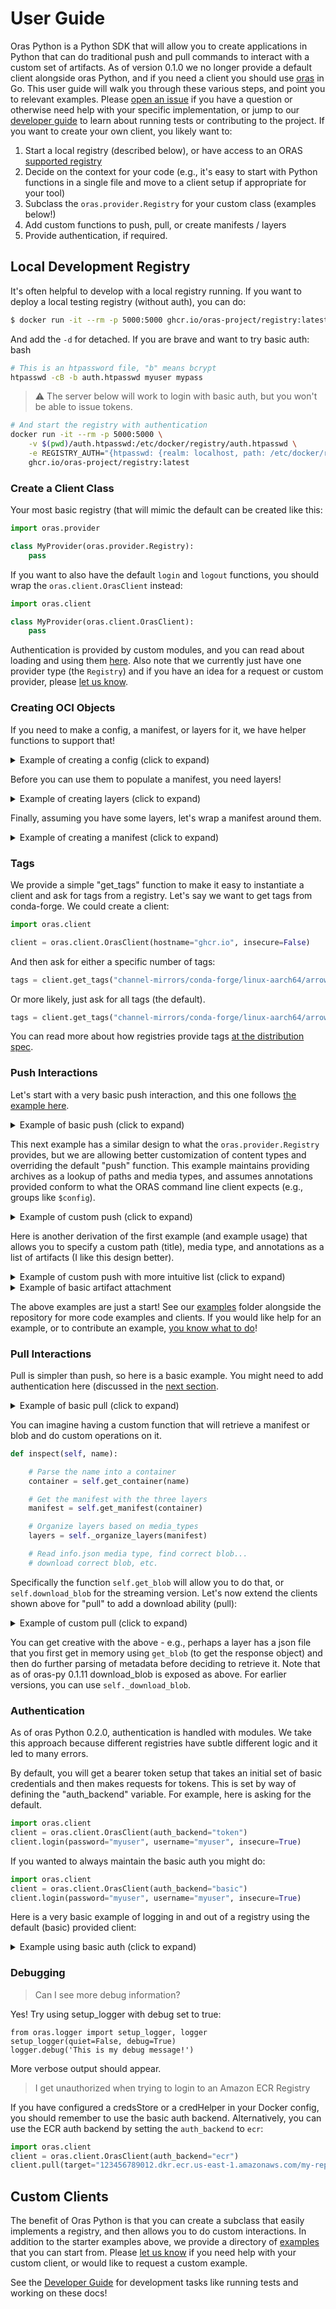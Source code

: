 # User Guide

Oras Python is a Python SDK that will allow you to create applications in Python
that can do traditional push and pull commands to interact with a custom set of
artifacts. As of version 0.1.0 we no longer provide a default client alongside
oras Python, and if you need a client you should use [oras](https://github.com/oras-project/oras) in Go.
This user guide will walk you through these various steps, and point you to
relevant examples. Please [open an issue](https://github.com/oras-project/oras-py/issues) if
you have a question or otherwise need help with your specific implementation,
or jump to our [developer guide](developer-guide.md) to learn about running tests
or contributing to the project. If you want to create your own client, you likely want to:


 1. Start a local registry (described below), or have access to an ORAS [supported registry](https://oras.land/implementors/#docker-distribution)
 2. Decide on the context for your code (e.g., it's easy to start with Python functions in a single file and move to a client setup if appropriate for your tool)
 3. Subclass the `oras.provider.Registry` for your custom class (examples below!)
 4. Add custom functions to push, pull, or create manifests / layers
 5. Provide authentication, if required.


## Local Development Registry

It's often helpful to develop with a local registry running.
If you want to deploy a local testing registry (without auth), you can do:


```bash
$ docker run -it --rm -p 5000:5000 ghcr.io/oras-project/registry:latest
```

And add the `-d` for detached.  If you are brave and want to try basic auth:
bash
```bash
# This is an htpassword file, "b" means bcrypt
htpasswd -cB -b auth.htpasswd myuser mypass
```

> ⚠️ The server below will work to login with basic auth, but you won't be able to issue tokens.

```bash
# And start the registry with authentication
docker run -it --rm -p 5000:5000 \
    -v $(pwd)/auth.htpasswd:/etc/docker/registry/auth.htpasswd \
    -e REGISTRY_AUTH="{htpasswd: {realm: localhost, path: /etc/docker/registry/auth.htpasswd}}" \
    ghcr.io/oras-project/registry:latest
```

### Create a Client Class

Your most basic registry (that will mimic the default can be created
like this:

```python
import oras.provider

class MyProvider(oras.provider.Registry):
    pass
```

If you want to also have the default `login` and `logout` functions, you
should wrap the `oras.client.OrasClient` instead:

```python
import oras.client

class MyProvider(oras.client.OrasClient):
    pass
```

Authentication is provided by custom modules, and you can read about loading
and using them [here](#authentication). Also note that we currently just have one provider type (the `Registry`) and if you
have an idea for a request or custom provider, please [let us know](https://github.com/oras-project/oras-py/issues).

### Creating OCI Objects

If you need to make a config, a manifest, or layers for it, we have helper functions to
support that!

<details>

<summary>Example of creating a config (click to expand)</summary>

This is an empty config, size 0 to /dev/null.

```python
import oras.oci

conf, config_file = oras.oci.ManifestConfig()
```
```console
# conf
{
    "mediaType": "application/vnd.unknown.config.v1+json",
    "size": 0,
    "digest": "sha256:e3b0c44298fc1c149afbf4c8996fb92427ae41e4649b934ca495991b7852b855"
}

# config_file
/dev/null
```

Here is a config for a file that you already have existing:

```python
conf, config_file = oras.oci.ManifestConfig('/tmp/config.json')
```
```console
# conf
{
    "mediaType": "application/vnd.unknown.config.v1+json",
    "size": 3891,
    "digest": "sha256:1192142acbf7ac7578906407f5a28820c4ff69937000558613c2d9ec56db370a"
}

# config_file
/tmp/config.json
```
</details>

Before you can use them to populate a manifest, you need layers!

<details>

<summary>Example of creating layers (click to expand)</summary>

Let's say we start with a list of files "blobs" and a custom media type:

```python
import os
import oras.oci
import oras.defaults

layers = []
for blob in blobs:
    layer = oras.oci.NewLayer(blob, is_dir=False, media_type="application/x-org.dinosaur.tools.blobish")

    # This is important so oras clients can derive the relative name you want to download to
    # Using basename assumes a flat directory of files - it doesn't have to be.
    # You can add more annotations here!
    layer["annotations"] = {oras.defaults.annotation_title: os.path.basename(blob)}
    layers.append(layer)
```

Next read the manifest example to see what to do with these layers! Note that our
push examples also have this in full.

</details>

Finally, assuming you have some layers, let's wrap a manifest around them.

<details>

<summary>Example of creating a manifest (click to expand)</summary>

This is fairly straight forward!

```python
import oras.oci

# Prepare a new manifest
manifest = oras.oci.NewManifest()

# update the manifest with layers
manifest["layers"] = layers

# Note that you can add annotations to the manifest too
manifest['annotations'] = {'org.dinosaur.tool.food': 'avocado'}

# Add your previously created config to it!
manifest["config"] = conf
```

Given a client, you would use `self.upload_manifest(manifest, package)` to push your manifest,
where package is the complete unique resource identifier. Note that
you should do blobs (layers) and the config first.

</details>

### Tags

We provide a simple "get_tags" function to make it easy to instantiate a client and ask for tags from
a registry. Let's say we want to get tags from conda-forge. We could create a client:

```python
import oras.client

client = oras.client.OrasClient(hostname="ghcr.io", insecure=False)
```

And then ask for either a specific number of tags:

```python
tags = client.get_tags("channel-mirrors/conda-forge/linux-aarch64/arrow-cpp", N=1005)
```

Or more likely, just ask for all tags (the default).

```python
tags = client.get_tags("channel-mirrors/conda-forge/linux-aarch64/arrow-cpp")
```
You can read more about how registries provide tags [at the distribution spec](https://github.com/opencontainers/distribution-spec/blob/067a0f5b0e256583bb9a088f72cba85ed043d1d2/spec.md?plain=1#L471-L513).

### Push Interactions

Let's start with a very basic push interaction, and this one
follows [the example here](https://oras.land/docs/how_to_guides/pushing_and_pulling/#pushing-artifacts-with-single-file).

<details>

<summary>Example of basic push (click to expand)</summary>

We are assuming an `artifact.txt` in the present working directory.

```python
client = oras.client.OrasClient(insecure=True)
client.push(files=["artifact.txt"], target="localhost:5000/dinosaur/artifact:v1")
Successfully pushed localhost:5000/dinosaur/artifact:v1
Out[4]: <Response [201]>
```

</details>

This next example has a similar design to what the `oras.provider.Registry` provides,
but we are allowing better customization of content types and overriding
the default "push" function. This example maintains providing archives
as a lookup of paths and media types, and assumes annotations provided
conform to what the ORAS command line client expects (e.g., groups like `$config`).

<details>

<summary>Example of custom push (click to expand)</summary>

You might start with a custom lookup of archive paths and
media types. Let's say we start with this lookup, `archives`:

```python
archives = {
    "/tmp/pakages-tmp.q6amnrkq/pakages-0.0.16.tar.gz": "application/vnd.oci.image.layer.v1.tar+gzip",
    "/tmp/pakages-tmp.q6amnrkq/sbom.json": "application/vnd.cyclonedx"
}
```

Note that since paths are unique (and media types are not) we use that
as the dictionary key. Here is how we might then create a custom
Registry provider to handle:

1.  Creating layers from the blobs and media types
2.  Creating a manifest with the layers, and a config
3.  Uploading all of them

Then here is how our registry client would look:

```python
import oras.oci
import oras.defaults
import oras.provider
from oras.decorator import ensure_container

import os
import sys

class Registry(oras.provider.Registry):
    @ensure_container
    def push(self, container, archives: dict, annotations=None):
        """
        Given a dict of layers (paths and corresponding mediaType) push.
        """
        # Prepare a new manifest
        manifest = oras.oci.NewManifest()

        # A lookup of annotations we can add
        annotset = oras.oci.Annotations(annotations or {})

        # Upload files as blobs
        for blob, mediaType in archives.items():

            # Must exist
            if not os.path.exists(blob):
                logger.exit(f"{blob} does not exist.")

            # Save directory or blob name before compressing
            blob_name = os.path.basename(blob)

            # If it's a directory, we need to compress
            cleanup_blob = False
            if os.path.isdir(blob):
                blob = oras.utils.make_targz(blob)
                cleanup_blob = True

            # Create a new layer from the blob
            layer = oras.oci.NewLayer(blob, mediaType, is_dir=cleanup_blob)
            annotations = annotset.get_annotations(blob)
            layer["annotations"] = {oras.defaults.annotation_title: blob_name}
            if annotations:
                layer["annotations"].update(annotations)

            # update the manifest with the new layer
            manifest["layers"].append(layer)

            # Upload the blob layer
            response = self.upload_blob(blob, container, layer)
            self._check_200_response(response)

            # Do we need to cleanup a temporary targz?
            if cleanup_blob and os.path.exists(blob):
                os.remove(blob)

        # Add annotations to the manifest, if provided
        manifest_annots = annotset.get_annotations("$manifest")
        if manifest_annots:
            manifest["annotations"] = manifest_annots

        # Prepare the manifest config (temporary or one provided)
        config_annots = annotset.get_annotations("$config")
        conf, config_file = oras.oci.ManifestConfig()

        # Config annotations?
        if config_annots:
            conf["annotations"] = config_annots

        # Config is just another layer blob!
        response = self.upload_blob(config_file, container, conf)
        self._check_200_response(response)

        # Final upload of the manifest
        manifest["config"] = conf
        self._check_200_response(self.upload_manifest(manifest, container))
        print(f"Successfully pushed {container}")
        return response
```

Note that the decorator `ensure_container` simply ensures that
the target you provide as the first argument is properly parsed for the
remainder of the function. And the only difference between the above and the provided provider is that
we are allowing more customization of the layers. The default oras
client just assumes you have either a single layer or a compressed
layer.


</details>

Here is another derivation of the first example (and example
usage) that allows you to specify a custom path (title), media type, and annotations
as a list of artifacts (I like this design better).


<details>

<summary>Example of custom push with more intuitive list (click to expand)</summary>

This example provides a courtesy function to create your client, and also shows
how to use `oras.utils.workdir` to ensure the upload is in context of your archive files.

```python
import os
import sys

import oras.defaults
import oras.oci
import oras.provider
from oras.decorator import ensure_container
import logging

logger = logging.getLogger(__name__)


def get_oras_client():
    """
    Consistent method to get an oras client
    """
    reg = Registry()
    if not reg.auth.username or not reg.auth.password:
        sys.exit("ORAS_USER or ORAS_PASS is missing, and required.")

    print("Found username and password for basic auth")
    return reg


class Registry(oras.provider.Registry):
    @ensure_container
    def push(self, container, archives: list):
        """
        Given a list of layer metadata (paths and corresponding mediaType) push.
        """
        # Prepare a new manifest
        manifest = oras.oci.NewManifest()

        # Upload files as blobs
        for item in archives:

            blob = item.get("path")
            media_type = (
                item.get("media_type") or "application/x-org.dinosaur.tool.datatype"
            )
            annots = item.get("annotations") or {}

            if not blob or not os.path.exists(blob):
                logger.warning(f"Path {blob} does not exist or is not defined.")
                continue

            # Artifact title is basename or user defined
            blob_name = item.get("title") or os.path.basename(blob)

            # If it's a directory, we need to compress
            cleanup_blob = False
            if os.path.isdir(blob):
                blob = oras.utils.make_targz(blob)
                cleanup_blob = True

            # Create a new layer from the blob
            layer = oras.oci.NewLayer(blob, media_type, is_dir=cleanup_blob)
            logger.debug(f"Preparing layer {layer}")

            # Update annotations with title we will need for extraction
            annots.update({oras.defaults.annotation_title: blob_name})
            layer["annotations"] = annots

            # update the manifest with the new layer
            manifest["layers"].append(layer)

            # Upload the blob layer
            logger.info(f"Uploading {blob} to {container.uri}")
            response = self.upload_blob(blob, container, layer)
            self._check_200_response(response)

            # Do we need to cleanup a temporary targz?
            if cleanup_blob and os.path.exists(blob):
                os.remove(blob)

        # Prepare manifest and config (add your custom annotations here)
        manifest["annotations"] = {}
        conf, config_file = oras.oci.ManifestConfig()
        conf["annotations"] = {}

        # Config is just another layer blob!
        response = self.upload_blob(config_file, container, conf)
        self._check_200_response(response)

        # Final upload of the manifest
        manifest["config"] = conf
        self._check_200_response(self.upload_manifest(manifest, container))
        print(f"Successfully pushed {container}")
        return response
```

And here is an example of how you might assemble your artifacts and use the
function above to get a client and push! 🎉️

```python
from datetime import datetime
import oras.utils

def push(uri, root):
    """
    Given an ORAS identifier, save artifacts to it.
    """
    oras_cli = get_oras_client()

    # Create lookup of archives - relative path and mediatype
    archives = []
    now = datetime.now()

    # Using os.listdir assumes we have single files at the base of our root.
    for filename in os.listdir(root):

        # use some logic here to derive the mediaType
        media_type = "application/x-org.dinosaur.tool.datatype"

        # Add some custom annotations!
        size = os.path.getsize(os.path.join(root, filename))  # bytes
        annotations = {"creationTime": str(now), "size": str(size)}
        archives.append(
            {
                "path": filename,
                "title": filename,
                "media_type": media_type,
                "annotations": annotations,
             }
         )

    # Push should be relative to cache context
    with oras.utils.workdir(root):
        oras_cli.push(uri, archives)
```

</details>

<details>

<summary>Example of basic artifact attachment</summary>

We are assuming an `derived-artifact.txt` in the present working directory and that there's already a `localhost:5000/dinosaur/artifact:v1` artifact present in the registry. Here is an example of how to [attach](https://oras.land/docs/concepts/reftypes/) a derived artifact to the existing artifact.

```python
import oras.client
import oras.oci

client = oras.client.OrasClient(insecure=True)

manifest = client.remote.get_manifest("localhost:5000/dinosaur/artifact:v1")
subject = oras.oci.Subject.from_manifest(manifest)

client.push(files=["derived-artifact.txt"], target="localhost:5000/dinosaur/artifact:v1-derived", subject=subject)
Successfully pushed localhost:5000/dinosaur/artifact:v1-derived
Out[4]: <Response [201]>
```

</details>

The above examples are just a start! See our [examples](https://github.com/oras-project/oras-py/tree/main/examples)
folder alongside the repository for more code examples and clients. If you would like help
for an example, or to contribute an example, [you know what to do](https://github.com/oras-project/oras-py/issues)!


### Pull Interactions

Pull is simpler than push, so here is a basic example. You might need to add authentication
here (discussed in the [next section](#authentication).

<details>

<summary>Example of basic pull (click to expand)</summary>


```python
res = client.pull(target="localhost:5000/dinosaur/artifact:v1")
['/tmp/oras-tmp.e5itvzfi/artifact.txt']
```

</details>

You can imagine having a custom function that will retrieve a manifest
or blob and do custom operations on it.

```python
def inspect(self, name):

    # Parse the name into a container
    container = self.get_container(name)

    # Get the manifest with the three layers
    manifest = self.get_manifest(container)

    # Organize layers based on media_types
    layers = self._organize_layers(manifest)

    # Read info.json media type, find correct blob...
    # download correct blob, etc.
```

Specifically the function `self.get_blob` will allow you to do that, or
`self.download_blob` for the streaming version. Let's now extend the clients
shown above for "pull" to add a download ability (pull):

<details>

<summary>Example of custom pull (click to expand)</summary>

This custom pull shows how we might retrieve an ORAS artifact that
has multiple layers, each a different content type that we might
want to selectively download.

```python
import os
import sys

import oras.defaults
import oras.oci
import oras.provider
import oras.utils
from oras.decorator import ensure_container
import logging

logger = logging.getLogger(__name__)


class Registry(oras.provider.Registry):

    @ensure_container
    def download_layers(self, download_dir, package, media_type):
        """
        Given a manifest of layers, retrieve a layer based on desired media type
        """
        # If you intend to call this function again, you might cache this response
        # for the package of interest.
        manifest = self.get_manifest(package)

        # Let's return a list of download paths to the user
        paths = []

        # Find the layer of interest! Currently we look for presence of the string
        # e.g., "prices" can come from "prices" or "prices-web"
        for layer in manifest.get('layers', []):

            # E.g., google.prices or google.prices-web or aws.prices
            if layer['mediaType'] == media_type:

                # This annotation is currently the practice for a relative path to extract to
                artifact = layer['annotations']['org.opencontainers.image.title']

                # This raises an error if there is a malicious path
                outfile = oras.utils.sanitize_path(download_dir, os.path.join(download_dir, artifact))

                # download blob ensures we stream, otherwise get_blob would return request
                # this function also handles creating the output directory if does not exist
                path = self.download_blob(package, layer['digest'], outfile)
                paths.append(path)

        return paths
```

</details>

You can get creative with the above - e.g., perhaps a layer has a json file that you first
get in memory using `get_blob` (to get the response object) and then do further parsing
of metadata before deciding to retrieve it. Note that as of oras-py 0.1.11 download_blob
is exposed as above. For earlier versions, you can use `self._download_blob`.

### Authentication

As of oras Python 0.2.0, authentication is handled with modules. We take this approach because
different registries have subtle different logic and it led to many errors.

By default, you will get a bearer token setup that takes an initial set of basic credentials and then makes
requests for tokens.  This is set by way of defining the "auth_backend" variable. For example,
here is asking for the default.

```python
import oras.client
client = oras.client.OrasClient(auth_backend="token")
client.login(password="myuser", username="myuser", insecure=True)
```

If you wanted to always maintain the basic auth you might do:

```python
import oras.client
client = oras.client.OrasClient(auth_backend="basic")
client.login(password="myuser", username="myuser", insecure=True)
```

Here is a very basic example of logging in and out of a registry using the default (basic)
provided client:

<details>

<summary>Example using basic auth (click to expand)</summary>


```python
import oras.client
client = oras.client.OrasClient(hostname="ghcr.io")
client.login(password="myuser", username="myuser")
```

And logout!

```python
client.logout("localhost:5000")
```

</details>

### Debugging

> Can I see more debug information?

Yes! Try using setup_logger with debug set to true:

```
from oras.logger import setup_logger, logger
setup_logger(quiet=False, debug=True)
logger.debug('This is my debug message!')
```

More verbose output should appear.


> I get unauthorized when trying to login to an Amazon ECR Registry

If you have configured a credsStore or a credHelper in your Docker config, you
should remember to use the basic auth backend. Alternatively, you can use the ECR
auth backend by setting the `auth_backend` to `ecr`:

```python
import oras.client
client = oras.client.OrasClient(auth_backend="ecr")
client.pull(target="123456789012.dkr.ecr.us-east-1.amazonaws.com/my-repo:latest")   
```

## Custom Clients

The benefit of Oras Python is that you can create a subclass that easily implements
a registry, and then allows you to do custom interactions. In addition to the starter
examples above, we provide a directory of [examples](https://github.com/oras-project/oras-py/tree/main/examples)
that you can start from. Please [let us know](https://github.com/oras-project/oras-py/issues)
if you need help with your custom client, or would like to request a custom example.

See the [Developer Guide](developer-guide.md) for development tasks like running tests
and working on these docs!
